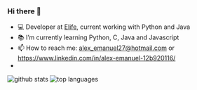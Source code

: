 ### Hi there 👋

- :computer: Developer at [Elife](https://elife.com.br/), current working with Python and Java
- :books: I’m currently learning Python, C, Java and Javascript
- 📫 How to reach me: alex_emanuel27@hotmail.com or https://www.linkedin.com/in/alex-emanuel-12b920116/
- 

![github stats](https://github-readme-stats.vercel.app/api?username=alexsouza27&show_icons=true&hide_title=true&compact=true)
![top languages](https://github-readme-stats.vercel.app/api/top-langs/?username=alexsouza27&compact=true)


<!--
**alexsouza27/alexsouza27** is a ✨ _special_ ✨ repository because its `README.md` (this file) appears on your GitHub profile.



Here are some ideas to get you started:

- 🔭 I’m currently working on ...

- 👯 I’m looking to collaborate on ...
- 🤔 I’m looking for help with ...
- 💬 Ask me about ...

- 😄 Pronouns: ...
- ⚡ Fun fact: ...
-->
